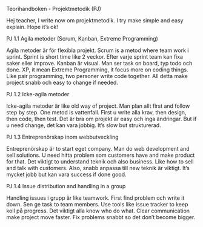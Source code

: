 Teorihandboken - Projektmetodik (PJ)

Hej teacher, I write now om projektmetodik. I try make simple and easy explain. Hope it’s ok!

PJ 1.1 Agila metoder (Scrum, Kanban, Extreme Programming)

Agila metoder är för flexibla projekt. Scrum is a metod where team work i sprint. Sprint is short time like 2 veckor. Efter varje sprint team kan fixa saker eller improve. Kanban är visual. Man ser task on board, typ todo och done. XP, it mean Extreme Programming, it focus more on coding things. Like pair programming, two personer write code together. All detta make project snabb och easy to change if needed.

PJ 1.2 Icke-agila metoder

Icke-agila metoder är like old way of project. Man plan allt first and follow step by step. One metod is vattenfall. First u write alla krav, then design, then code, then test. Det är bra om projekt är easy och inga ändringar. But if u need change, det kan vara jobbig. It’s slow but strukturerad.

PJ 1.3 Entreprenörskap inom webbutveckling

Entreprenörskap är to start eget company. Man do web development and sell solutions. U need hitta problem som customers have and make product for that. Det viktigt to understand teknik och also business. Like how to sell and talk with customers. Also, snabb anpassa till new teknik är viktigt. It’s mycket jobb but kan vara success if done good.

PJ 1.4 Issue distribution and handling in a group

Handling issues i grupp är like teamwork. First find problem och write it down. Sen ge task to team members. Use tools like issue tracker to keep koll på progress. Det viktigt alla know who do what. Clear communication make project move faster. Fix problems snabbt so det don’t become bigger.

